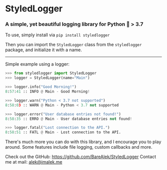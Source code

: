 # StyledLogger

### A simple, yet beautiful logging library for Python 🐍 > 3.7

To use, simply install via `pip install styledlogger`

Then you can import the `StyledLogger` class from the `styledlogger` package, and initialize it with a name.

---

Simple example using a logger:

```py
>>> from styledlogger import StyledLogger
>>> logger = StyledLogger(name="Main")

>>> logger.info("Good Morning!")
8:57:41 :: INFO @ Main - Good Morning!

>>> logger.warn("Python < 3.7 not supported")
8:58:03 :: WARN @ Main - Python < 3.7 not supported

>>> logger.error("User database entries not found!")
8:58:35 :: ERRO @ Main - User database entries not found!

>>> logger.fatal("Lost connection to the API.")
8:58:51 :: FATL @ Main - Lost connection to the API.
```

There's much more you can do with this library, and I encourage you to play around. Some features include file logging, custom callbacks and more.

Check out the GitHub: https://github.com/BareAlek/StyledLogger
Contact me at mail: alek@imalek.me
